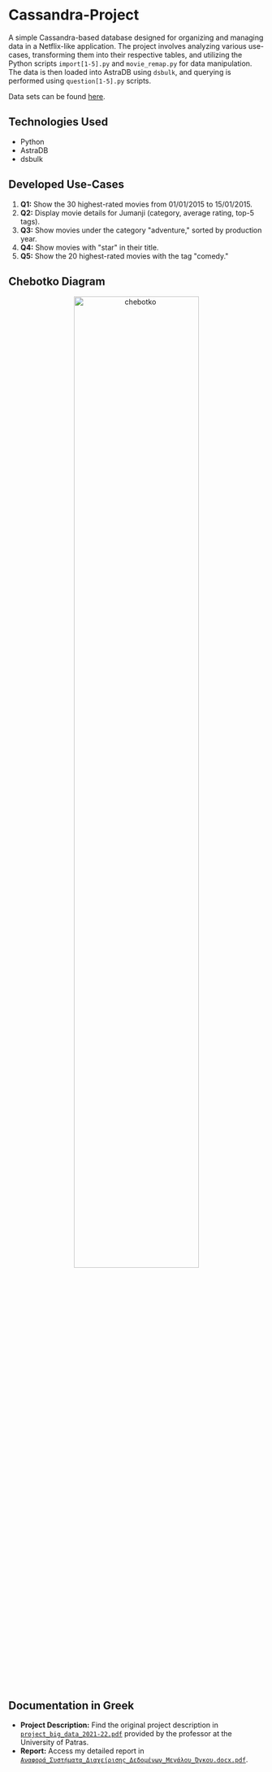 # Cassandra-Project

A simple Cassandra-based database designed for organizing and managing data in a Netflix-like application. The project involves analyzing various use-cases, transforming them into their respective tables, and utilizing the Python scripts `import[1-5].py` and `movie_remap.py` for data manipulation. The data is then loaded into AstraDB using `dsbulk`, and querying is performed using `question[1-5].py` scripts.

Data sets can be found [here](https://www.kaggle.com/datasets/grouplens/movielens-20m-dataset).

## Technologies Used

- Python
- AstraDB
- dsbulk

## Developed Use-Cases

1. **Q1:** Show the 30 highest-rated movies from 01/01/2015 to 15/01/2015.
2. **Q2:** Display movie details for Jumanji (category, average rating, top-5 tags).
3. **Q3:** Show movies under the category "adventure," sorted by production year.
4. **Q4:** Show movies with "star" in their title.
5. **Q5:** Show the 20 highest-rated movies with the tag "comedy."

## Chebotko Diagram

<p align="center">
<img align="center" alt="chebotko" width="70%" src="./chebotko.png?raw=true" />
</p>

## Documentation in Greek

- **Project Description:** Find the original project description in [`project_big_data_2021-22.pdf`](project_big_data_2021-22.pdf) provided by the professor at the University of Patras.
- **Report:** Access my detailed report in [`Αναφορά_Συστήματα_Διαχείρισης_Δεδομένων_Μεγάλου_Όγκου.docx.pdf`](Αναφορά_Συστήματα_Διαχείρισης_Δεδομένων_Μεγάλου_Όγκου.docx.pdf).
